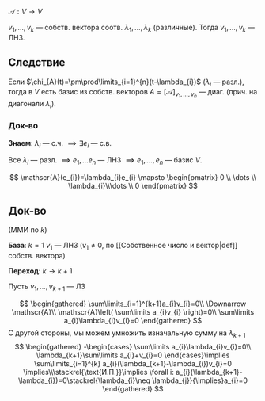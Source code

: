 $\mathscr{A}:V\to V$

$v_{1}, \dots, v_{k}$ — собств. вектора соотв. $\lambda_{1},\dots, \lambda_{k}$ (различные). Тогда $v_{1},\dots, v_{k}$ — ЛНЗ.
## Следствие

Если $\chi_{A}(t)=\pm\prod\limits_{i=1}^{n}(t-\lambda_{i})$ ($\lambda_{i}$ — разл.), тогда в $V$ есть базис из собств. векторов $A=[\mathscr{A}]_{v_{1},\dots,v_{n}}$ — диаг. (прич. на диагонали $\lambda_{i}$).
### Док-во

**Знаем**: $\lambda_{i}$ — с.ч. $\implies \exists e_{i}$ — с.в.

Все $\lambda_{i}$ — разл. $\implies e_{1},\dots e_{n}$ — ЛНЗ $\implies e_{1}, \dots,e_{n}$ — базис $V$.

$$
\mathscr{A}(e_{i})=\lambda_{i}e_{i} \mapsto \begin{pmatrix}
0 \\ \dots \\ \lambda_{i}\\\dots \\ 0
\end{pmatrix}
$$
## Док-во

(ММИ по $k$)

**База**: $k=1$
$v_{1}$ — ЛНЗ ($v_{1}\neq0$, по [[Собственное число и вектор|def]] собств. вектора)

**Переход**: $k\to k+1$

Пусть $v_{1},\dots, v_{k+1}$ — ЛЗ

$$
\begin{gathered}
\sum\limits_{i=1}^{k+1}a_{i}v_{i}=0\\
\Downarrow \mathscr{A}\\
\mathscr{A}\left( \sum\limits a_{i}v_{i} \right)=0\\
\sum\limits a_{i}\lambda_{i}v_{i}=0
\end{gathered}
$$
С другой стороны, мы можем умножить изначальную сумму на $\lambda_{k+1}$
$$
\begin{gathered}
-\begin{cases}
\sum\limits a_{i}\lambda_{i}v_{i}=0\\
\lambda_{k+1}\sum\limits a_{i}+v_{i}=0
\end{cases}\implies \sum\limits_{i=1}^{k} a_{i}(\lambda_{k+1}-\lambda_{i})v_{i}=0 \implies\\\stackrel{\text{И.П.}}\implies \forall i: a_{i}(\lambda_{k+1}-\lambda_{i})=0\stackrel{\lambda_{i}\neq \lambda_{j}}{\implies}a_{i}=0
\end{gathered}
$$
